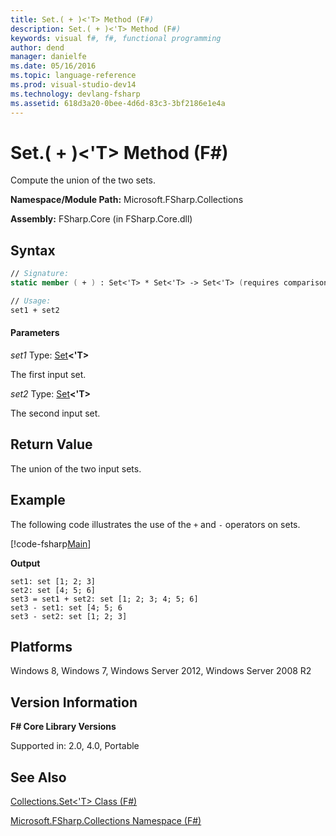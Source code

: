 ```yaml
---
title: Set.( + )<'T> Method (F#)
description: Set.( + )<'T> Method (F#)
keywords: visual f#, f#, functional programming
author: dend
manager: danielfe
ms.date: 05/16/2016
ms.topic: language-reference
ms.prod: visual-studio-dev14
ms.technology: devlang-fsharp
ms.assetid: 618d3a20-0bee-4d6d-83c3-3bf2186e1e4a 
---
```


# Set.( + )<'T> Method (F#)

Compute the union of the two sets.

**Namespace/Module Path:** Microsoft.FSharp.Collections

**Assembly:** FSharp.Core (in FSharp.Core.dll)


## Syntax

```fsharp
// Signature:
static member ( + ) : Set<'T> * Set<'T> -> Set<'T> (requires comparison)

// Usage:
set1 + set2
```

#### Parameters
*set1*
Type: [Set](https://msdn.microsoft.com/library/50cebdce-0cd7-4c5c-8ebc-f3a9e90b38d8)**&lt;'T&gt;**


The first input set.


*set2*
Type: [Set](https://msdn.microsoft.com/library/50cebdce-0cd7-4c5c-8ebc-f3a9e90b38d8)**&lt;'T&gt;**


The second input set.

## Return Value

The union of the two input sets.

## Example

The following code illustrates the use of the `+` and `-` operators on sets.

[!code-fsharp[Main](../../../samples/snippets/fssets/snippet1.fs)]

**Output**

```
set1: set [1; 2; 3]
set2: set [4; 5; 6]
set3 = set1 + set2: set [1; 2; 3; 4; 5; 6]
set3 - set1: set [4; 5; 6
set3 - set2: set [1; 2; 3]
```

## Platforms
Windows 8, Windows 7, Windows Server 2012, Windows Server 2008 R2

## Version Information
**F# Core Library Versions**

Supported in: 2.0, 4.0, Portable

## See Also
[Collections.Set&#60;'T&#62; Class &#40;F&#35;&#41;](Collections.Set%5B%27T%5D-Class-%5BFSharp%5D.md)

[Microsoft.FSharp.Collections Namespace &#40;F&#35;&#41;](Microsoft.FSharp.Collections-Namespace-%5BFSharp%5D.md)